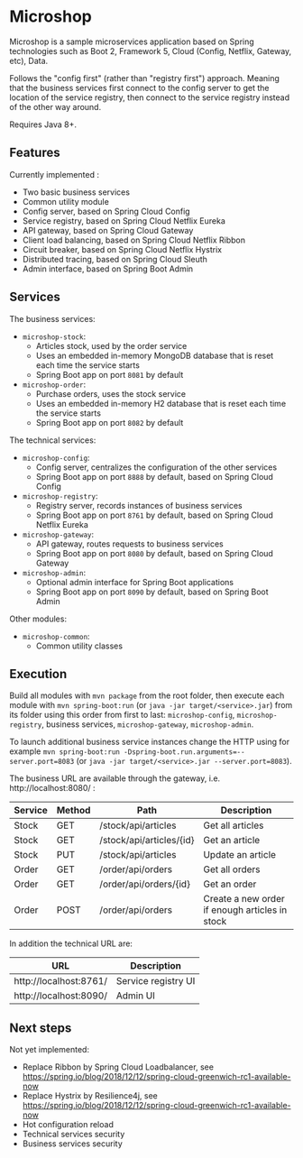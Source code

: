 # Microshop

Microshop is a sample microservices application based on Spring technologies
such as Boot 2, Framework 5, Cloud (Config, Netflix, Gateway, etc), Data.

Follows the "config first" (rather than "registry first") approach.
Meaning that the business services first connect to the config server
to get the location of the service registry, then connect to the service
registry instead of the other way around.

Requires Java 8+.

## Features

Currently implemented :
- Two basic business services
- Common utility module
- Config server, based on Spring Cloud Config
- Service registry, based on Spring Cloud Netflix Eureka
- API gateway, based on Spring Cloud Gateway
- Client load balancing, based on Spring Cloud Netflix Ribbon
- Circuit breaker, based on Spring Cloud Netflix Hystrix
- Distributed tracing, based on Spring Cloud Sleuth
- Admin interface, based on Spring Boot Admin

## Services

The business services:
- `microshop-stock`:
  - Articles stock, used by the order service
  - Uses an embedded in-memory MongoDB database that is reset each time the service starts
  - Spring Boot app on port `8081` by default
- `microshop-order`:
  - Purchase orders, uses the stock service
  - Uses an embedded in-memory H2 database that is reset each time the service starts
  - Spring Boot app on port `8082` by default

The technical services:
- `microshop-config`:
  - Config server, centralizes the configuration of the other services
  - Spring Boot app on port `8888` by default, based on Spring Cloud Config
- `microshop-registry`:
  - Registry server, records instances of business services
  - Spring Boot app on port `8761` by default, based on Spring Cloud Netflix Eureka
- `microshop-gateway`:
  - API gateway, routes requests to business services
  - Spring Boot app on port `8080` by default, based on Spring Cloud Gateway
- `microshop-admin`:
  - Optional admin interface for Spring Boot applications
  - Spring Boot app on port `8090` by default, based on Spring Boot Admin

Other modules:
- `microshop-common`:
  - Common utility classes

## Execution

Build all modules with `mvn package` from the root folder,
then execute each module with `mvn spring-boot:run` (or `java -jar target/<service>.jar`)
from its folder using this order from first to last: `microshop-config`,
`microshop-registry`, business services, `microshop-gateway`, `microshop-admin`.

To launch additional business service instances change the HTTP using for example
`mvn spring-boot:run -Dspring-boot.run.arguments=--server.port=8083`
(or `java -jar target/<service>.jar --server.port=8083`).

The business URL are available through the gateway, i.e. http://localhost:8080/ :

Service | Method | Path                     | Description
--------|--------|--------------------------|------------
Stock   | GET    | /stock/api/articles      | Get all articles
Stock   | GET    | /stock/api/articles/{id} | Get an article
Stock   | PUT    | /stock/api/articles      | Update an article
Order   | GET    | /order/api/orders        | Get all orders
Order   | GET    | /order/api/orders/{id}   | Get an order
Order   | POST   | /order/api/orders        | Create a new order if enough articles in stock

In addition the technical URL are:

URL                    | Description
-----------------------|------------
http://localhost:8761/ | Service registry UI
http://localhost:8090/ | Admin UI

## Next steps

Not yet implemented:
- Replace Ribbon by Spring Cloud Loadbalancer, see https://spring.io/blog/2018/12/12/spring-cloud-greenwich-rc1-available-now
- Replace Hystrix by Resilience4j, see https://spring.io/blog/2018/12/12/spring-cloud-greenwich-rc1-available-now
- Hot configuration reload
- Technical services security
- Business services security
